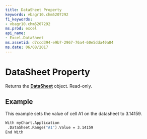 ```yaml
---
title: DataSheet Property
keywords: vbagr10.chm5207292
f1_keywords:
- vbagr10.chm5207292
ms.prod: excel
api_name:
- Excel.DataSheet
ms.assetid: d7ccd394-e9b7-2967-76a4-60e5dda40a84
ms.date: 06/08/2017
---
```



# DataSheet Property

Returns the  **[DataSheet](datasheet-object.md)** object. Read-only.


## Example

This example sets the value of cell A1 on the datasheet to 3.14159.


```vb
With myChart.Application 
 .DataSheet.Range("A1").Value = 3.14159 
End With
```


